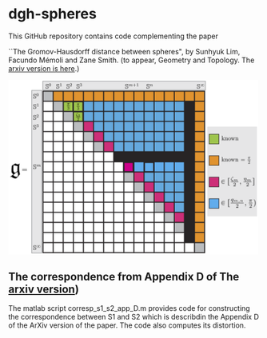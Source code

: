 # dgh-spheres


This GitHub repository contains code complementing the paper 

``The Gromov-Hausdorff distance between spheres", by Sunhyuk Lim, Facundo Mémoli and Zane Smith. (to appear, Geometry and Topology. The [arxiv version is here](https://arxiv.org/abs/2105.00611).)


<img src="/dm-spheres-mat.png" width="500" height="auto">

## The correspondence from Appendix D of The [arxiv version](https://arxiv.org/abs/2105.00611))
The matlab script corresp_s1_s2_app_D.m provides code for constructing the correspondence between S1 and S2 which is describdin the Appendix D of the ArXiv version of the paper. The code also computes its distortion.



